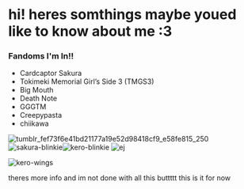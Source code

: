 
# hi! heres somthings maybe youed like to know about me :3

### Fandoms I'm In!!

- Cardcaptor Sakura  
- Tokimeki Memorial Girl’s Side 3 (TMGS3)  
- Big Mouth  
- Death Note  
- GGGTM  
- Creepypasta
- chiikawa
 
 ![tumblr_fef73f6e41bd21177a19e52d98418cf9_e58fe815_250](https://github.com/user-attachments/assets/4af1a4b7-9b0d-4f30-8abd-3cd9d643ad36)![sakura-blinkie](https://github.com/user-attachments/assets/9d62a312-d375-41a6-ac6b-4f36c8d032f7)![kero-blinkie](https://github.com/user-attachments/assets/5e2042c1-b8e7-4bfb-907d-04ca2eb3d878)
![ej](https://github.com/user-attachments/assets/bbbeb6dc-0a55-4948-9731-ccb446b2cedf)

![kero-wings](https://github.com/user-attachments/assets/2b873676-37fa-4f42-89b3-7ccc18b7e37c)

theres more info and im not done with all this buttttt this is it for now
<!---
Soul-isUntouched/Soul-isUntouched is a ✨ special ✨ repository because its `README.md` (this file) appears on your GitHub profile.
You can click the Preview link to take a look at your changes.
--->
